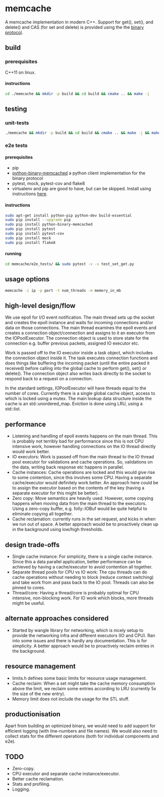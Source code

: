 # memcache

A memcache implementation in modern C++. Support for get(), set(), and delete() and CAS (for set and delete) is provided using the the [binary protocol](https://cloud.github.com/downloads/memcached/memcached/protocol-binary.txt).

## build
### prerequisites
C++11 on linux. 
#### instructions
```sh
cd ./memcache && mkdir -p build && cd build && cmake .. && make -j
```

## testing
### unit-tests
```sh
./memcache && mkdir -p build && cd build && cmake .. && make -j && make test
```

### e2e tests
#### prerequisites
* pip
* [python-binary-memcached](https://github.com/jaysonsantos/python-binary-memcached) a python client implementation for the binary protocol
* pytest, mock, pytest-cov and flake8
* virtualenv and pip are good to have, but can be skipped. Install using instructions [here](http://www.saltycrane.com/blog/2010/02/how-install-pip-ubuntu/).

#### instructions
```sh
sudo apt-get install python-pip python-dev build-essential
sudo pip install --upgrade pip
sudo pip install python-binary-memcached
sudo pip install pytest
sudo pip install pytest-cov
sudo pip install mock
sudo pip install flake8
```
#### running
```sh
cd memcache/e2e_tests/ && sudo pytest -v -s test_set_get.py
```

## usage options
```sh
memcache -i ip -p port -t num_threads -m memory_in_mb
```

## high-level design/flow
We use epoll for I/O event notification. The main thread sets up the socket and creates the epoll instance and waits for incoming connections and/or data on those connections. 
The main thread examines the epoll events and creates a connection object/connection and assigns to it an executor from the IOPoolExecutor. 
The connection object is used to store state for the connection e.g. buffer previous packets, assigned IO executor etc. 

Work is passed off to the IO executor inside a task object, which includes the connection object inside it. The task executes connection functions and does things like buffering the incoming packet (until the entire packed it received) before calling into the global cache to perform get(), set() or delete().
The connection object also writes back directly to the socket to respond back to a request on a connection.

In the standard settings, IOPoolExecutor will have threads equal to the number of cores. 
Currently there is a single global cache object, access to which is locked using a mutex. The main lookup data structure inside the cache is an std::unordered_map. Eviction is done using LRU, using a std::list.

## performance
* Listening and handling of epoll events happens on the main thread. This is probably not terribly bad for performance since this is not CPU intensive work, however handling connections on the IO thread directly would work better.
* IO executors: Work is passed off from the main thread to the IO thread pool executor for validations and cache operations. So, validations on the data, writing back response etc happens in parallel.
* Cache instances: Cache operations are locked and this would give rise to some contention, since this involves some CPU. Having a separate cache/executor would definitely work better. An approach here could be to assign the executor based on the contents of the key (having a separate executor for this might be better).
* Zero copy: Move semantics are heavily used. However, some copying happens when moving data from the main thread to the executors. Using a zero-copy buffer, e.g. folly::IOBuf would be quite helpful to eliminate copying all together.
* Cache reclamation: currently runs in the set request, and kicks in when we run out of space. A better approach would be to proactively clean up in the background using low/high thresholds.

## design trade-offs
* Single cache instance: For simplicity, there is a single cache instance. Since this a data parallel application, better performance can be achieved by having a cache/executor to avoid contention all together.
* Separate thread pools for CPU vs IO work: The cpu threads can do cache operations without needing to block (reduce context switching) and take work from and pass back to the IO pool. Threads can also be pinned to cores.
* Thread/core: Having a thread/core is probably optimal for CPU intensive, non-blocking work. For IO work which blocks, more threads might be useful.

## alternate approaches considered
* Started by wangle library for networking, which is nicely setup to provide the networking infra and different executors (IO and CPU). Ran into some issues and there is hardly any documentation. This is for simplicity. A better approach would be to proactively reclaim entries in the background.

## resource management
* limits.h defines some basic limits for resource usage management. 
* Cache reclaim: When a set might take the cache memory consumption above the limit, we reclaim some entries according to LRU (currently 5x the size of the new entry).
* Memory limit does not include the usage for the STL stuff.

## productionisation
Apart from building an optimized binary, we would need to add support for efficient logging (with line-numbers and file names). We would also need to collect stats for the different operations (both for individual components and e2e).

## TODO
* Zero-copy.
* CPU executor and separate cache instance/executor.
* Better cache reclamation.
* Stats and profiling.
* Logging.
